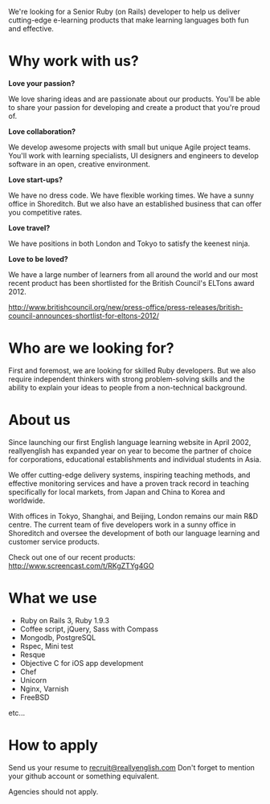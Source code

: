 We're looking for a Senior Ruby (on Rails) developer to help us deliver cutting-edge e-learning products that make learning languages both fun and effective.


Why work with us?
================================

**Love your passion?**

We love sharing ideas and are passionate about our products. You'll be able to share your passion for developing and create a product that you're proud of. 

**Love collaboration?**

We develop awesome projects with small but unique Agile project teams. You'll work with  learning specialists, UI designers and engineers to develop software in an open, creative environment. 

**Love start-ups?**

We have no dress code. We have flexible working times. We have a sunny office in Shoreditch.  But we also have an established business that can offer you competitive rates.

**Love travel?**

We have positions in both London and Tokyo to satisfy the keenest ninja.

**Love to be loved?**

We have a large number of learners from all around the world and our most recent product has been shortlisted for the British Council's  ELTons award 2012. 

http://www.britishcouncil.org/new/press-office/press-releases/british-council-announces-shortlist-for-eltons-2012/


Who are we looking for?
=======================

First and foremost, we are looking for skilled Ruby developers. But we also require independent thinkers with strong problem-solving skills and the ability to explain your ideas to people from a non-technical background.


About us
========

Since launching our first English language learning website in April 2002, reallyenglish has expanded year on year to become the partner of choice for corporations, educational establishments and individual students in Asia.  

We offer cutting-edge delivery systems, inspiring teaching methods, and effective monitoring services and have a proven track record in teaching specifically for local markets, from Japan and China to Korea and worldwide. 

With offices in Tokyo, Shanghai, and Beijing, London remains our main R&D centre. The current team of five developers work in a sunny office in Shoreditch and oversee the development of both our language learning and customer service products.
 
Check out one of our recent products:
http://www.screencast.com/t/RKgZTYg4GO 


What we use
===========

* Ruby on Rails 3, Ruby 1.9.3
* Coffee script, jQuery, Sass with Compass
* Mongodb, PostgreSQL
* Rspec, Mini test
* Resque
* Objective C for iOS app development
* Chef
* Unicorn
* Nginx, Varnish
* FreeBSD

etc...

How to apply
============

Send us your resume to recruit@reallyenglish.com
Don't forget to mention your github account or something equivalent.

Agencies should not apply.
